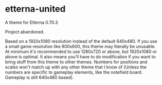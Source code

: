 # etterna-united
 A theme for Etterna 0.70.3

Project abandoned.

Based on a 1920x1080 resolution instead of the default 640x480. If you use a small game resolution like 800x600, this theme may literally be unusable. At minimum it's recommended to use 1280x720 or above, but 1920x1080 or above is optimal. It also means you'll have to do modification if you want to bring stuff from this theme to other themes. Numbers for positions and scales won't match up with any other theme that I know of (Unless the numbers are specific to gameplay elements, like the notefield board. Gameplay is still 640x480 based). 
